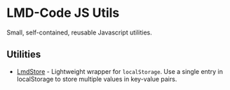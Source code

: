 # LMD-Code JS Utils

Small, self-contained, reusable Javascript utilities.

## Utilities

- [LmdStore](lmdcode-js-utils/LmdStore/README.md) - Lightweight wrapper for `localStorage`. Use a single entry in localStorage to store multiple values in key-value pairs.